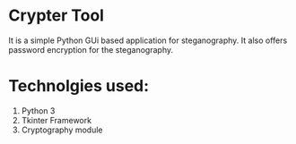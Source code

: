 # Crypter Tool

It is a simple Python GUi based application for steganography. It also offers password encryption for the steganography.

# Technolgies used:
1. Python 3
2. Tkinter Framework
3. Cryptography module
